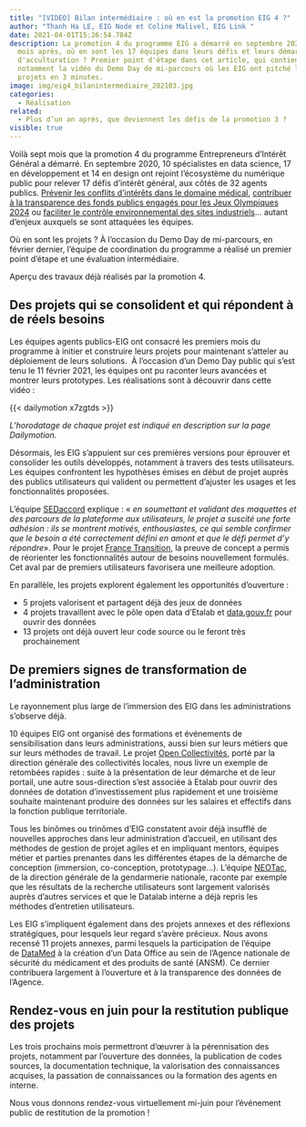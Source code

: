 ```yaml
---
title: "[VIDEO] Bilan intermédiaire : où en est la promotion EIG 4 ?"
author: "Thanh Ha LE, EIG Node et Coline Malivel, EIG Link "
date: 2021-04-01T15:26:54.784Z
description: La promotion 4 du programme EIG a démarré en septembre 2020. Sept
  mois après, où en sont les 17 équipes dans leurs défis et leurs démarches
  d'acculturation ? Premier point d'étape dans cet article, qui contient
  notamment la vidéo du Demo Day de mi-parcours où les EIG ont pitché leurs
  projets en 3 minutes.
image: img/eig4_bilanintermediaire_202103.jpg
categories:
  - Réalisation
related:
  - Plus d’un an après, que deviennent les défis de la promotion 3 ?
visible: true
---
```

Voilà sept mois que la promotion 4 du programme Entrepreneurs d’Intérêt Général a démarré. En septembre 2020, 10 spécialistes en data science, 17 en développement et 14 en design ont rejoint l’écosystème du numérique public pour relever 17 défis d’intérêt général, aux côtés de 32 agents publics. [Prévenir les conflits d’intérêts dans le domaine médical](https://entrepreneur-interet-general.etalab.gouv.fr/defis/2020/adex.html), [contribuer à la transparence des fonds publics engagés pour les Jeux Olympiques 2024](https://entrepreneur-interet-general.etalab.gouv.fr/defis/2020/datalympics.html) ou [faciliter le contrôle environnemental des sites industriels](https://entrepreneur-interet-general.etalab.gouv.fr/defis/2020/envinorma.html)… autant d’enjeux auxquels se sont attaquées les équipes.  

Où en sont les projets ? À l’occasion du Demo Day de mi-parcours, en février dernier, l’équipe de coordination du programme a réalisé un premier point d’étape et une évaluation intermédiaire.  

Aperçu des travaux déjà réalisés par la promotion 4. 

## **Des projets qui se consolident et qui répondent à de réels besoins**

Les équipes agents publics-EIG ont consacré les premiers mois du programme à initier et construire leurs projets pour maintenant s’atteler au déploiement de leurs solutions.  À l’occasion d’un Demo Day public qui s’est tenu le 11 février 2021, les équipes ont pu raconter leurs avancées et montrer leurs prototypes. Les réalisations sont à découvrir dans cette vidéo :

{{< dailymotion x7zgtds >}}

*L’horodatage de chaque projet est indiqué en description sur la page Dailymotion.*

Désormais, les EIG s’appuient sur ces premières versions pour éprouver et consolider les outils développés, notamment à travers des tests utilisateurs. Les équipes confrontent les hypothèses émises en début de projet auprès des publics utilisateurs qui valident ou permettent d’ajuster les usages et les fonctionnalités proposées.

L’équipe [SEDaccord](https://entrepreneur-interet-general.etalab.gouv.fr/defis/2020/sedaccord.html) explique : « *en soumettant et validant des maquettes et des parcours de la plateforme aux utilisateurs, le projet a suscité une forte adhésion : ils se montrent motivés, enthousiastes, ce qui semble confirmer que le besoin a été correctement défini en amont et que le défi permet d’y répondre*». Pour le projet [France Transition](https://entrepreneur-interet-general.etalab.gouv.fr/defis/2020/france-transition.html), la preuve de concept a permis de réorienter les fonctionnalités autour de besoins nouvellement formulés. Cet aval par de premiers utilisateurs favorisera une meilleure adoption.

En parallèle, les projets explorent également les opportunités d’ouverture :

* 5 projets valorisent et partagent déjà des jeux de données
* 4 projets travaillent avec le pôle open data d’Etalab et [data.gouv.fr](https://www.data.gouv.fr/fr/) pour ouvrir des données
* 13 projets ont déjà ouvert leur code source ou le feront très prochainement

## **De premiers signes de transformation de l’administration**

Le rayonnement plus large de l’immersion des EIG dans les administrations s’observe déjà.

10 équipes EIG ont organisé des formations et événements de sensibilisation dans leurs administrations, aussi bien sur leurs métiers que sur leurs méthodes de travail. Le projet [Open Collectivités](https://entrepreneur-interet-general.etalab.gouv.fr/defis/2020/open-collectivites.html), porté par la direction générale des collectivités locales, nous livre un exemple de retombées rapides : suite à la présentation de leur démarche et de leur portail, une autre sous-direction s’est associée à Etalab pour ouvrir des données de dotation d’investissement plus rapidement et une troisième souhaite maintenant produire des données sur les salaires et effectifs dans la fonction publique territoriale.

Tous les binômes ou trinômes d’EIG constatent avoir déjà insufflé de nouvelles approches dans leur administration d’accueil, en utilisant des méthodes de gestion de projet agiles et en impliquant mentors, équipes métier et parties prenantes dans les différentes étapes de la démarche de conception (immersion, co-conception, prototypage…). L’équipe [NEOTac](https://entrepreneur-interet-general.etalab.gouv.fr/defis/2020/neotac.html), de la direction générale de la gendarmerie nationale, raconte par exemple que les résultats de la recherche utilisateurs sont largement valorisés auprès d’autres services et que le Datalab interne a déjà repris les méthodes d’entretien utilisateurs.

Les EIG s’impliquent également dans des projets annexes et des réflexions stratégiques, pour lesquels leur regard s’avère précieux. Nous avons recensé 11 projets annexes, parmi lesquels la participation de l’équipe de [DataMed](https://entrepreneur-interet-general.etalab.gouv.fr/defis/2020/datamed.html) à la création d’un Data Office au sein de l’Agence nationale de sécurité du médicament et des produits de santé (ANSM). Ce dernier contribuera largement à l’ouverture et à la transparence des données de l’Agence.

## **Rendez-vous en juin pour la restitution publique des projets**

Les trois prochains mois permettront d’œuvrer à la pérennisation des projets, notamment par l’ouverture des données, la publication de codes sources, la documentation technique, la valorisation des connaissances acquises, la passation de connaissances ou la formation des agents en interne.

Nous vous donnons rendez-vous virtuellement mi-juin pour l’événement public de restitution de la promotion !
